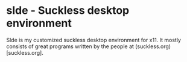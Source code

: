 # slde - Suckless desktop environment

Slde is my customized suckless desktop environment for x11.
It mostly consists of great programs written by the people at (suckless.org)[suckless.org].

